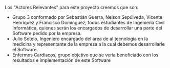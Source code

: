 Los "Actores Relevantes" para este proyecto creemos que son:
* Grupo 3 conformado por Sebastián Guerra, Nelson Sepúlveda, Vicente Henríquez y Francisco Domínguez, todos estudiantes de Ingeniería Civil Informática, quienes serán los encargados de desarrollar una parte del Software pedido por la empresa.
* Julio Sotelo, Ingeniero encargado del área de al tecnología en la medicina y representante de la empresa a la cual debemos desarrollarle el Software.
* Enfermos Cardiacos, grupo objetivo que se vería beneficiado con los resultados e implementación de este Software